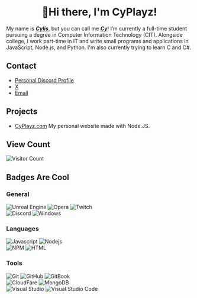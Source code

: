 <h1 align="center"> 👋Hi there, I'm CyPlayz!</a></h1>

My name is <b><i><u>Cylis</b></i></u>, but you can call me <b><i><u>Cy</b></i></u>! I’m currently a full-time student pursuing a degree in Computer Information Technology (CIT). Alongside college, I work part-time in IT and write small programs and applications in JavaScript, Node.js, and Python. I'm also currently trying to learn C and C#.
## Contact


- [Personal Discord Profile](https://discord.com/users/431607795343818752)
- [X](https://x.com/CyPlayzz)
- [Email](mailto:business@cyplayz.com)

## Projects
- [CyPlayz.com](https://cyplayz.com) My personal website made with Node.JS.

## View Count
 ![Visitor Count](https://profile-counter.glitch.me/CyPlayz/count.svg)
## Badges Are Cool

### General
![Unreal Engine](https://img.shields.io/badge/unrealengine-%23313131.svg?style=for-the-badge&logo=unreal-engine&logoColor=white)
![Opera](https://img.shields.io/badge/Opera%20GX-EE2950.svg?style=for-the-badge&logo=Opera-GX&logoColor=white)
![Twitch](https://img.shields.io/badge/Twitch-9146FF.svg?style=for-the-badge&logo=Twitch&logoColor=white)
<br>
![Discord](https://img.shields.io/badge/Discord-5865F2.svg?style=for-the-badge&logo=Discord&logoColor=white)
![Windows](https://img.shields.io/badge/Windows-0078D4.svg?style=for-the-badge&logo=Windows&logoColor=white)

### Languages
![Javascript](https://img.shields.io/badge/JavaScript-F7DF1E.svg?style=for-the-badge&logo=JavaScript&logoColor=black)
![Nodejs](https://img.shields.io/badge/Node.js-5FA04E.svg?style=for-the-badge&logo=nodedotjs&logoColor=white)
<br>
![NPM](https://img.shields.io/badge/npm-CB3837.svg?style=for-the-badge&logo=npm&logoColor=white)
![HTML](https://img.shields.io/badge/HTML5-E34F26.svg?style=for-the-badge&logo=HTML5&logoColor=white)
<!-- ![C++](https://img.shields.io/badge/C++-00599C.svg?style=for-the-badge&logo=C++&logoColor=white) -->

### Tools
![Git](https://img.shields.io/badge/Git-F05032.svg?style=for-the-badge&logo=Git&logoColor=white)
![GitHub](https://img.shields.io/badge/GitHub-181717.svg?style=for-the-badge&logo=GitHub&logoColor=white)
![GitBook](https://img.shields.io/badge/GitBook-BBDDE5.svg?style=for-the-badge&logo=GitBook&logoColor=black)
<br>
![CloudFare](https://img.shields.io/badge/Cloudflare-F38020.svg?style=for-the-badge&logo=Cloudflare&logoColor=white)
![MongoDB](https://img.shields.io/badge/MongoDB-47A248.svg?style=for-the-badge&logo=MongoDB&logoColor=white)
<br>
![Visual Studio](https://img.shields.io/badge/Visual%20Studio-5C2D91.svg?style=for-the-badge&logo=Visual-Studio&logoColor=white)
![Visual Studio Code](https://img.shields.io/badge/Visual%20Studio%20Code-007ACC.svg?style=for-the-badge&logo=Visual-Studio-Code&logoColor=white)
